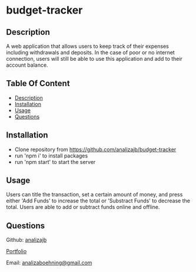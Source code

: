 # budget-tracker

## Description

A web application that allows users to keep track of their expenses including withdrawals and deposits. In the case of poor or no internet connection, users will still be able to use this application and add to their account balance.

## Table Of Content

- [Description](#description)
- [Installation](#installation)
- [Usage](#usage)
- [Questions](#questions)

## Installation

- Clone repository from https://github.com/analizajb/budget-tracker
- run 'npm i' to install packages
- run 'npm start' to start the server

## Usage

Users can title the transaction, set a certain amount of money, and press either 'Add Funds' to increase the total or 'Substract Funds' to decrease the total. Users are able to add or subtract funds online and offline.

## Questions

Github: [analizajb](https://github.com/analizajb)

[Portfolio](https://analizajb.github.io/professional-portfolio/)

Email: analizaboehning@gmail.com